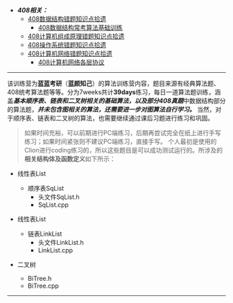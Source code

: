 * ***408相关：***
  * [408数据结构错题知识点拾遗](https://blog.csdn.net/m0_51657509/article/details/135206263)
    * [408数据结构常考算法基础训练](https://blog.csdn.net/m0_51657509/article/details/135269164)
  * [408计算机组成原理错题知识点拾遗](https://blog.csdn.net/m0_51657509/article/details/135210635)
  * [408操作系统错题知识点拾遗](https://blog.csdn.net/m0_51657509/article/details/138803909?spm=1001.2014.3001.5501)
  * [408计算机网络错题知识点拾遗](https://blog.csdn.net/m0_51657509/article/details/135196759?spm=1001.2014.3001.5501)
    * [408计算机网络各层协议](https://blog.csdn.net/m0_51657509/article/details/138806636?csdn_share_tail=%7B%22type%22%3A%22blog%22%2C%22rType%22%3A%22article%22%2C%22rId%22%3A%22138806636%22%2C%22source%22%3A%22m0_51657509%22%7D)
---
该训练营为**蓝蓝考研**（**蓝颜知己**）的算法训练营内容，题目来源有经典算法题、408统考算法题等等。分为7weeks共计**39days**练习，每日一道算法题训练，涵盖***基本顺序表、链表和二叉树相关的基础算法，以及部分408真题***中数据结构部分的算法题，***并未包含图相关的算法，还需要进一步对图算法自行学习。*** 当然，对于顺序表、链表和二叉树的算法，也需要继续通过课后习题进行练习和巩固。


> 如果时间充裕，可以前期进行PC端练习，后期再尝试完全在纸上进行手写练习；如果时间紧张则不建议PC端练习，直接手写。
> 个人最初是使用的Clion进行coding练习的，所以这些题目是可以成功测试运行的。所涉及的**相关结构体及函数定义**如下所示：

 - 线性表List
   - 顺序表SqList
     - 头文件SqList.h
     - SqList.cpp

 - 线性表List
   - 链表LinkList
     - 头文件LinkList.h
     - LinkList.cpp

- 二叉树
  -  BiTree.h
  -  BiTree.cpp

---
